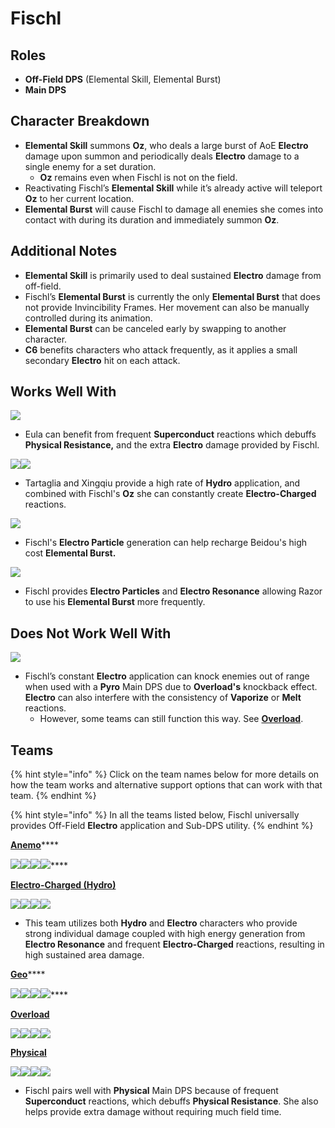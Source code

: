 # Fischl

## Roles

* **Off-Field DPS** (Elemental Skill, Elemental Burst)
* **Main DPS**

## Character Breakdown

* **Elemental Skill** summons **Oz**, who deals a large burst of AoE **Electro** damage upon summon and periodically deals **Electro** damage to a single enemy for a set duration.
  * **Oz** remains even when Fischl is not on the field.
* Reactivating Fischl’s **Elemental Skill** while it’s already active will teleport **Oz** to her current location.
* **Elemental Burst** will cause Fischl to damage all enemies she comes into contact with during its duration and immediately summon **Oz**.

## Additional Notes

* **Elemental Skill** is primarily used to deal sustained **Electro** damage from off-field.
* Fischl’s **Elemental Burst** is currently the only **Elemental Burst** that does not provide Invincibility Frames. Her movement can also be manually controlled during its animation.
* **Elemental Burst** can be canceled early by swapping to another character.
* **C6** benefits characters who attack frequently, as it applies a small secondary **Electro** hit on each attack.

## Works Well With

![](../../.gitbook/assets/UI\_AvatarIcon\_Eula.png)

* Eula can benefit from frequent **Superconduct** reactions which debuffs **Physical Resistance,** and the extra **Electro** damage provided by Fischl.

![](../../.gitbook/assets/UI\_AvatarIcon\_Tartaglia.png)![](../../.gitbook/assets/UI\_AvatarIcon\_Xingqiu.png)

* Tartaglia and Xingqiu provide a high rate of **Hydro** application, and combined with Fischl's **Oz** she can constantly create **Electro-Charged** reactions.

![](../../.gitbook/assets/UI\_AvatarIcon\_Beidou.png)

* Fischl's **Electro Particle** generation can help recharge Beidou's high cost **Elemental Burst.**

![](../../.gitbook/assets/UI\_AvatarIcon\_Razor.png)

* Fischl provides **Electro Particles** and **Electro Resonance** allowing Razor to use his **Elemental Burst** more frequently.

## Does Not Work Well With

![](../../.gitbook/assets/Element\_Pyro.webp)

* Fischl’s constant **Electro** application can knock enemies out of range when used with a **Pyro** Main DPS due to **Overload's** knockback effect. **Electro** can also interfere with the consistency of **Vaporize** or **Melt** reactions.
  * However, some teams can still function this way. See [**Overload**](../../teams/overload.md).

## Teams

{% hint style="info" %}
Click on the team names below for more details on how the team works and alternative support options that can work with that team.
{% endhint %}

{% hint style="info" %}
In all the teams listed below, Fischl universally provides Off-Field **Electro** application and Sub-DPS utility.
{% endhint %}

[**Anemo**](https://genshinteambuilds.gitbook.io/teams/teams/anemo)****

****![](../../.gitbook/assets/UI\_AvatarIcon\_Xiao.png)****![](../../.gitbook/assets/UI\_AvatarIcon\_Sucrose.png)****![](../../.gitbook/assets/UI\_AvatarIcon\_Fischl.png)****![](../../.gitbook/assets/UI\_AvatarIcon\_Zhongli.png)****

****[**Electro-Charged (Hydro)**](../../teams/electro-charged-hydro.md)****

![](../../.gitbook/assets/UI\_AvatarIcon\_Tartaglia.png)![](../../.gitbook/assets/UI\_AvatarIcon\_Beidou.png)![](../../.gitbook/assets/UI\_AvatarIcon\_Fischl.png)![](../../.gitbook/assets/UI\_AvatarIcon\_Xingqiu.png)

* This team utilizes both **Hydro** and **Electro** characters who provide strong individual damage coupled with high energy generation from **Electro Resonance** and frequent **Electro-Charged** reactions, resulting in high sustained area damage.

[**Geo**](https://genshinteambuilds.gitbook.io/teams/teams/geo)****

****![](../../.gitbook/assets/UI\_AvatarIcon\_Ningguang.png)****![](../../.gitbook/assets/UI\_AvatarIcon\_Zhongli.png)****![](../../.gitbook/assets/UI\_AvatarIcon\_Fischl.png)****![](../../.gitbook/assets/UI\_AvatarIcon\_Bennett.png)****

[**Overload**](../../teams/overload.md)

![](../../.gitbook/assets/UI\_AvatarIcon\_Yoimiya.png)![](../../.gitbook/assets/UI\_AvatarIcon\_Fischl.png)![](../../.gitbook/assets/UI\_AvatarIcon\_Venti.png)![](../../.gitbook/assets/UI\_AvatarIcon\_Bennett.png)

[**Physical**](../../teams/physical.md)

![](../../.gitbook/assets/UI\_AvatarIcon\_Eula.png)![](../../.gitbook/assets/UI\_AvatarIcon\_Fischl.png)![](../../.gitbook/assets/UI\_AvatarIcon\_Zhongli.png)![](../../.gitbook/assets/UI\_AvatarIcon\_Diona.png)

* Fischl pairs well with **Physical** Main DPS because of frequent **Superconduct** reactions, which debuffs **Physical Resistance**. She also helps provide extra damage without requiring much field time.

